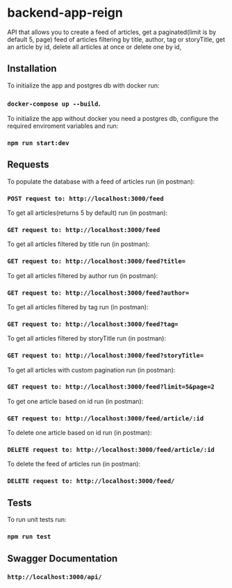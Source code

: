 
# backend-app-reign

API that allows you to create a feed of articles, get a paginated(limit is by default 5, page) feed of articles filtering by title, author, tag or storyTitle,
get an article by id, delete all articles at once or delete one by id,

## Installation

To initialize the app and postgres db with docker run:

### `docker-compose up --build`.

To initialize the app without docker you need a postgres db,
configure the required enviroment variables and run:

### `npm run start:dev`

## Requests

To populate the database with a feed of articles run (in postman):

### `POST request to: http://localhost:3000/feed`

To get all articles(returns 5 by default) run (in postman):

### `GET request to: http://localhost:3000/feed`

To get all articles filtered by title run (in postman):

### `GET request to: http://localhost:3000/feed?title=`

To get all articles filtered by author run (in postman):

### `GET request to: http://localhost:3000/feed?author=`

To get all articles filtered by tag run (in postman):

### `GET request to: http://localhost:3000/feed?tag=`

To get all articles filtered by storyTitle run (in postman):

### `GET request to: http://localhost:3000/feed?storyTitle=`

To get all articles with custom pagination run (in postman):

### `GET request to: http://localhost:3000/feed?limit=5&page=2`

To get one article based on id run (in postman):

### `GET request to: http://localhost:3000/feed/article/:id`

To delete one article based on id run (in postman):

### `DELETE request to: http://localhost:3000/feed/article/:id`

To delete the feed of articles run (in postman):

### `DELETE request to: http://localhost:3000/feed/`

## Tests

To run unit tests run:

### `npm run test`

## Swagger Documentation

### `http://localhost:3000/api/`